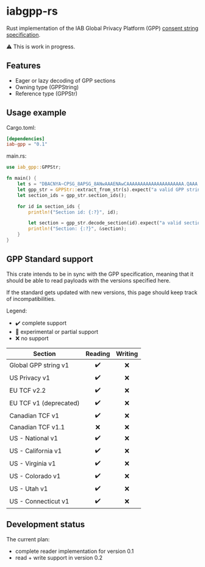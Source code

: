 # iabgpp-rs

Rust implementation of the IAB Global Privacy Platform
(GPP) [consent string specification](https://github.com/InteractiveAdvertisingBureau/Global-Privacy-Platform).

⚠️ This is work in progress.

## Features

- Eager or lazy decoding of GPP sections
- Owning type (GPPString)
- Reference type (GPPStr)

## Usage example

Cargo.toml:

```toml
[dependencies]
iab-gpp = "0.1"
```

main.rs:

```rust
use iab_gpp::GPPStr;

fn main() {
    let s = "DBACNYA~CPSG_8APSG_8ANwAAAENAwCAAAAAAAAAAAAAAAAAAAAA.QAAA.IAAA~1YNN";
    let gpp_str = GPPStr::extract_from_str(s).expect("a valid GPP string");
    let section_ids = gpp_str.section_ids();

    for id in section_ids {
        println!("Section id: {:?}", id);

        let section = gpp_str.decode_section(id).expect("a valid section");
        println!("Section: {:?}", &section);
    }
}
```

## GPP Standard support

This crate intends to be in sync with the GPP specification, meaning that it should
be able to read payloads with the versions specified here.

If the standard gets updated with new versions, this page should keep track of
incompatibilities.

Legend:

- ✔️ complete support
- 🧪 experimental or partial support
- ❌ no support

| Section                | Reading | Writing |
|------------------------|:-------:|:-------:|
| Global GPP string v1   |   ✔️    |    ❌    |
| US Privacy v1          |   ✔️    |    ❌    |
| EU TCF v2.2            |   ✔️    |    ❌    |
| EU TCF v1 (deprecated) |   ✔️    |    ❌    |
| Canadian TCF v1        |   ✔️    |    ❌    |
| Canadian TCF v1.1      |    ❌    |    ❌    |
| US - National v1       |   ✔️    |    ❌    |
| US - California v1     |   ✔️    |    ❌    |
| US - Virginia v1       |   ✔️    |    ❌    |
| US - Colorado v1       |   ✔️    |    ❌    |
| US - Utah v1           |   ✔️    |    ❌    |
| US - Connecticut v1    |   ✔️    |    ❌    |

## Development status

The current plan:

- complete reader implementation for version 0.1
- read + write support in version 0.2

